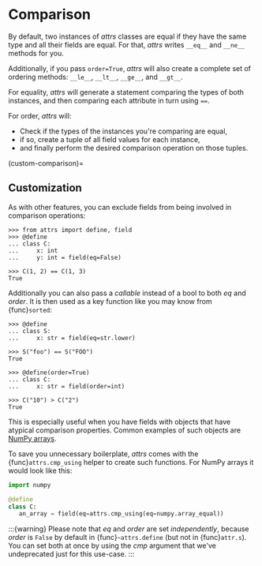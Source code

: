 # Comparison

By default, two instances of *attrs* classes are equal if they have the same type and all their fields are equal.
For that, *attrs* writes `__eq__` and `__ne__` methods for you.

Additionally, if you pass `order=True`, *attrs* will also create a complete set of ordering methods: `__le__`, `__lt__`, `__ge__`, and `__gt__`.

For equality, *attrs* will generate a statement comparing the types of both instances,
and then comparing each attribute in turn using `==`.

For order, *attrs* will:

- Check if the types of the instances you're comparing are equal,
- if so, create a tuple of all field values for each instance,
- and finally perform the desired comparison operation on those tuples.

[^default]: That's the default if you use the {func}`attr.s` decorator, but not with {func}`~attrs.define`.

(custom-comparison)=

## Customization

As with other features, you can exclude fields from being involved in comparison operations:

```{doctest}
>>> from attrs import define, field
>>> @define
... class C:
...     x: int
...     y: int = field(eq=False)

>>> C(1, 2) == C(1, 3)
True
```

Additionally you can also pass a *callable* instead of a bool to both *eq* and *order*.
It is then used as a key function like you may know from {func}`sorted`:

```{doctest}
>>> @define
... class S:
...     x: str = field(eq=str.lower)

>>> S("foo") == S("FOO")
True

>>> @define(order=True)
... class C:
...     x: str = field(order=int)

>>> C("10") > C("2")
True
```

This is especially useful when you have fields with objects that have atypical comparison properties.
Common examples of such objects are [NumPy arrays](https://github.com/python-attrs/attrs/issues/435).

To save you unnecessary boilerplate, *attrs* comes with the {func}`attrs.cmp_using` helper to create such functions.
For NumPy arrays it would look like this:

```python
import numpy

@define
class C:
   an_array = field(eq=attrs.cmp_using(eq=numpy.array_equal))
```

:::{warning}
Please note that *eq* and *order* are set *independently*, because *order* is `False` by default in {func}`~attrs.define` (but not in {func}`attr.s`).
You can set both at once by using the *cmp* argument that we've undeprecated just for this use-case.
:::

